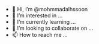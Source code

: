 - 👋 Hi, I’m @mohmmadalhssoon
- 👀 I’m interested in ...
- 🌱 I’m currently learning ...
- 💞️ I’m looking to collaborate on ...
- 📫 How to reach me ...

<!---
mohmmadalhssoon/mohmmadalhssoon is a ✨ special ✨ repository because its `README.md` (this file) appears on your GitHub profile.
You can click the Preview link to take a look at your changes.
--->
